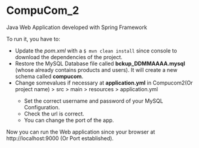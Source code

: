 # CompuCom_2
<p>Java Web Application developed with Spring Framework </p>
<p>To run it, you have to:</p>
<p>
  <ul>
    <li>Update the <i>pom.xml</i> with a <code>$ mvn clean install</code> since console to download the dependencies of the project.</li>
    <li>Restore the MySQL Database file called <b>bckup_DDMMAAAA.mysql</b> (whose already contains products and users).
        It will create a new schema called <b>compucom</b>.
    </li>
    <li>Change somevalues if necessary at <b>application.yml</b> in Compucom2(Or project name) > src > main > resources > application.yml</li>
    <ul>
      <li>Set the correct username and password of your MySQL Configuration.</li>
      <li>Check the url is correct.</li>
      <li>You can change the port of the app.</li>
    </ul>    
  </ul>
</p>
<p>
  Now you can run the Web application since your browser at http://localhost:9000 (Or Port established).
</p>

